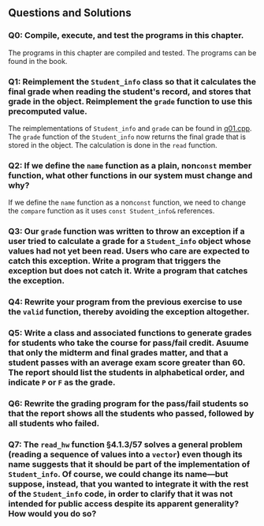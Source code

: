 ## Questions and Solutions

### Q0: Compile, execute, and test the programs in this chapter.
The programs in this chapter are compiled and tested. The programs can be found in the book.

### Q1: Reimplement the `Student_info` class so that it calculates the final grade when reading the student's record, and stores that grade in the object. Reimplement the `grade` function to use this precomputed value.
The reimplementations of `Student_info` and `grade` can be found in [q01.cpp](./q01.cpp). The `grade` function of the `Student_info` now returns the final grade that is stored in the object. The calculation is done in the `read` function.

### Q2: If we define the `name` function as a plain, non`const` member function, what other functions in our system must change and why?
If we define the `name` function as a non`const` function, we need to change the `compare` function as it uses `const Student_info&` references.

### Q3: Our `grade` function was written to throw an exception if a user tried to calculate a grade for a `Student_info` object whose values had not yet been read. Users who care are expected to catch this exception. Write a program that triggers the exception but does not catch it. Write a program that catches the exception.

### Q4: Rewrite your program from the previous exercise to use the `valid` function, thereby avoiding the exception altogether.

### Q5: Write a class and associated functions to generate grades for students who take the course for pass/fail credit. Asuume that only the midterm and final grades matter, and that a student passes with an average exam score greater than 60. The report should list the students in alphabetical order, and indicate `P` or `F` as the grade.

### Q6: Rewrite the grading program for the pass/fail students so that the report shows all the students who passed, followed by all students who failed.

### Q7: The `read_hw` function §4.1.3/57 solves a general problem (reading a sequence of values into a `vector`) even though its name suggests that it should be part of the implementation of `Student_info`. Of course, we could change its name—but suppose, instead, that you wanted to integrate it with the rest of the `Student_info` code, in order to clarify that it was not intended for public access despite its apparent generality? How would you do so?